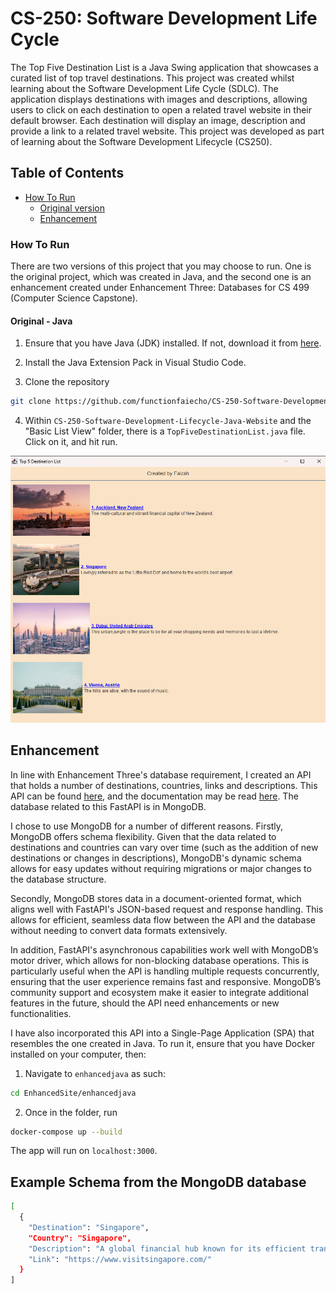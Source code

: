 # CS-250: Software Development Life Cycle

The Top Five Destination List is a Java Swing application that showcases a curated list of top travel destinations. This project was created whilst learning about the Software Development Life Cycle (SDLC). The application displays destinations with images and descriptions, allowing users to click on each destination to open a related travel website in their default browser. Each destination will display an image, description and provide a link to a related travel website. This project was developed as part of learning about the Software Development Lifecycle (CS250).

## Table of Contents

- [How To Run](#how-to-run)
    - [Original version](#original---java)
    - [Enhancement](#enhancement)


### How To Run

There are two versions of this project that you may choose to run. One is the original project, which was created in Java, and the second one is an enhancement created under Enhancement Three: Databases for CS 499 (Computer Science Capstone).

#### Original - Java

1. Ensure that you have Java (JDK) installed. If not, download it from [here](https://www.oracle.com/java/technologies/downloads/#java11).

2. Install the Java Extension Pack in Visual Studio Code.

3. Clone the repository 
```bash
git clone https://github.com/functionfaiecho/CS-250-Software-Development-Lifecycle-Java-Website
```
4. Within ```CS-250-Software-Development-Lifecycle-Java-Website``` and the "Basic List View" folder, there is a ```TopFiveDestinationList.java``` file. Click on it, and hit run. 

![This is what you should see!](Basic%20List%20View%20Control/src/resources/javasitescreenshot.png)

## Enhancement

In line with Enhancement Three's database requirement, I created an API that holds a number of destinations, countries, links and descriptions. This API can be found [here](https://github.com/functionfaiecho/CountryAPI), and the documentation may be read [here](https://countriesapi.crabcakes.dev). The database related to this FastAPI is in MongoDB.

I chose to use MongoDB for a number of different reasons. Firstly, MongoDB offers schema flexibility. Given that the data related to destinations and countries can vary over time (such as the addition of new destinations or changes in descriptions), MongoDB's dynamic schema allows for easy updates without requiring migrations or major changes to the database structure.

Secondly, MongoDB stores data in a document-oriented format, which aligns well with FastAPI's JSON-based request and response handling. This allows for efficient, seamless data flow between the API and the database without needing to convert data formats extensively.

In addition, FastAPI's asynchronous capabilities work well with MongoDB’s motor driver, which allows for non-blocking database operations. This is particularly useful when the API is handling multiple requests concurrently, ensuring that the user experience remains fast and responsive.
MongoDB’s community support and ecosystem make it easier to integrate additional features in the future, should the API need enhancements or new functionalities.

I have also incorporated this API into a Single-Page Application (SPA) that resembles the one created in Java. To run it, ensure that you have Docker installed on your computer, then:

1. Navigate to ```enhancedjava``` as such:

```bash
cd EnhancedSite/enhancedjava
```

2. Once in the folder, run 
```bash
docker-compose up --build
```

The app will run on ```localhost:3000```.

## Example Schema from the MongoDB database

```bash
[
  {
    "Destination": "Singapore",
    "Country": "Singapore",
    "Description": "A global financial hub known for its efficient transport and cultural diversity. Home to the best airport in the world, Changi Airport, and a foodie's paradise.",
    "Link": "https://www.visitsingapore.com/"
  }
]
```

